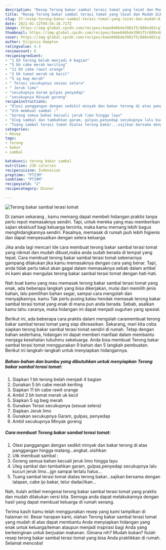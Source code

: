 ```yaml
---
description: "Resep Terong bakar sambal terasi tomat yang lezat dan Mudah Dibuat"
title: "Resep Terong bakar sambal terasi tomat yang lezat dan Mudah Dibuat"
slug: 57-resep-terong-bakar-sambal-terasi-tomat-yang-lezat-dan-mudah-dibuat
date: 2021-01-12T04:54:16.717Z
image: https://img-global.cpcdn.com/recipes/4aee046bde3961f5/680x482cq70/terong-bakar-sambal-terasi-tomat-foto-resep-utama.jpg
thumbnail: https://img-global.cpcdn.com/recipes/4aee046bde3961f5/680x482cq70/terong-bakar-sambal-terasi-tomat-foto-resep-utama.jpg
cover: https://img-global.cpcdn.com/recipes/4aee046bde3961f5/680x482cq70/terong-bakar-sambal-terasi-tomat-foto-resep-utama.jpg
author: Virginia Hampton
ratingvalue: 4.3
reviewcount: 6
recipeingredient:
- "1 bh terong belah menjadi 4 bagian"
- "5 bh cabe merah keriting"
- "11 bh cabe rawit orange"
- "2 bh tomat merah uk kecil"
- "5 sg bwg merah"
- " Terasi secukupnya sesuai selera"
- " Jeruk limo"
- "secukupnya Garam gulpas penyedap"
- "secukupnya Minyak goreng"
recipeinstructions:
- "Olesi panggangan dengan sedikit minyak dan bakar terong di atas panggangan hingga matang...angkat..sisihkan"
- "Utk membuat sambal :"
- "Goreng semua bahan kecuali jeruk limo hingga layu"
- "Uleg sambal dan tambahkan garam, gulpas,penyedap secukupnya lalu kucuri jeruk limo...jgn sampai terlalu halus..."
- "Tuang sambal terasi tomat diatas terong bakar...sajikan bersama dengan lalapan, cabe ijo bakar, telur dadar/ikan..."
categories:
- Resep
tags:
- terong
- bakar
- sambal

katakunci: terong bakar sambal 
nutrition: 238 calories
recipecuisine: Indonesian
preptime: "PT23M"
cooktime: "PT39M"
recipeyield: "2"
recipecategory: Dinner

---
```



![Terong bakar sambal terasi tomat](https://img-global.cpcdn.com/recipes/4aee046bde3961f5/680x482cq70/terong-bakar-sambal-terasi-tomat-foto-resep-utama.jpg)

Di zaman  sekarang , kamu memang dapat membeli hidangan praktis tanpa perlu repot memasaknya sendiri. Tapi, untuk mereka yang mau memberikan sajian eksklusif bagi keluarga tercinta, maka kamu memang lebih bagus menghidangkannya sendiri. Pasalnya, memasak di rumah jauh lebih higienis dan dapat menyesuaikan dengan selera keluarga.

Jika anda lagi mencari ide cara membuat terong bakar sambal terasi tomat yang nikmat dan mudah dibuat,maka anda sudah berada di tempat yang tepat. Cara membuat terong bakar sambal terasi tomat  sebenarnya gampang dilakukan jika kamu memasaknya dengan cara yang benar. Tapi, anda tidak perlu takut akan gagal dalam memasaknya 
sebab dalam artikel ini kami akan mengulas terong bakar sambal terasi tomat dengan hati-hati.  



Nah buat kamu yang mau memasak terong bakar sambal terasi tomat yang enak, ada beberapa langkah yang bisa dikerjakan, mulai dari memilih jenis bahan, lalu pemilihan bahan segar, sampai cara mengolah dan menyajikannya. kamu Tak perlu pusing kalau hendak memasak terong bakar sambal terasi tomat yang enak di mana pun anda berada. Sebab, asalkan kamu  tahu caranya, maka hidangan ini dapat menjadi suguhan yang spesial.

Berikut ini, ada beberapa cara praktis  dalam mengolah caramembuat terong bakar sambal terasi tomat yang siap dikreasikan. Sekarang, mari kita coba siapkan terong bakar sambal terasi tomat sendiri di rumah. Tetap dengan bahan sederhana, hidangan ini dapat memberi manfaat dalam membantu menjaga kesehatan tubuhmu sekeluarga. Anda bisa membuat Terong bakar sambal terasi tomat menggunakan 9 bahan dan 5 langkah pembuatan. Berikut ini langkah-langkah untuk menyiapkan hidangannya.

<!--inarticleads1-->

##### Bahan-bahan dan bumbu yang dibutuhkan untuk menyiapkan Terong bakar sambal terasi tomat:

1. Siapkan 1 bh terong belah menjadi 4 bagian
1. Gunakan 5 bh cabe merah keriting
1. Siapkan 11 bh cabe rawit orange
1. Ambil 2 bh tomat merah uk kecil
1. Siapkan 5 sg bwg merah
1. Gunakan  Terasi secukupnya (sesuai selera)
1. Siapkan  Jeruk limo
1. Gunakan secukupnya Garam, gulpas, penyedap
1. Ambil secukupnya Minyak goreng




<!--inarticleads2-->

##### Cara membuat Terong bakar sambal terasi tomat:

1. Olesi panggangan dengan sedikit minyak dan bakar terong di atas panggangan hingga matang...angkat..sisihkan
1. Utk membuat sambal :
1. Goreng semua bahan kecuali jeruk limo hingga layu
1. Uleg sambal dan tambahkan garam, gulpas,penyedap secukupnya lalu kucuri jeruk limo...jgn sampai terlalu halus...
1. Tuang sambal terasi tomat diatas terong bakar...sajikan bersama dengan lalapan, cabe ijo bakar, telur dadar/ikan...




Nah, itulah artikel mengenai  terong bakar sambal terasi tomat  yang praktis dan mudah dilakukan versi kita. Semoga anda dapat melakukannya dengan hasil yang dapat membuat keluarga di rumah senang. 

Terima kasih kamu telah menggunakan resep yang kami tampilkan di halaman ini. Besar harapan kami, olahan  Terong bakar sambal terasi tomat yang mudah di atas dapat membantu Anda menyiapkan hidangan yang enak untuk keluarga/teman ataupun menjadi inspirasi bagi Anda yang berkeinginan untuk berjualan makanan. Gimana nih? Mudah bukan? Itulah resep terong bakar sambal terasi tomat yang bisa Anda praktikkan di rumah. Selamat mencoba!

